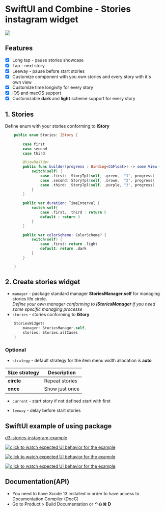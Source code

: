 # SwiftUI and Combine - Stories instagram widget

[![](https://img.shields.io/endpoint?url=https%3A%2F%2Fswiftpackageindex.com%2Fapi%2Fpackages%2FThe-Igor%2Fd3-stories-instagram%2Fbadge%3Ftype%3Dswift-versions)](https://swiftpackageindex.com/The-Igor/d3-stories-instagram)

 ## Features
- [x] Long tap - pause stories showcase
- [x] Tap - next story
- [x] Leeway - pause before start stories
- [x] Customize component with you own stories and every story with it's own view
- [x] Customize time longivity for every story
- [x] iOS and macOS support
- [x] Customizable **dark** and **light** scheme support for every story

## 1. Stories
Define enum with your stories conforming to **IStory**

```swift
    public enum Stories: IStory {
          
        case first
        case second
        case third

        @ViewBuilder
        public func builder(progress : Binding<CGFloat>) -> some View {
            switch(self) {
                case .first:  StoryTpl(self, .green,  "1", progress)
                case .second: StoryTpl(self, .brown,  "2", progress)
                case .third:  StoryTpl(self, .purple, "3", progress)
            }
        }
        
        public var duration: TimeInterval {
            switch self{
                case .first, .third : return 5
                default : return 3
            }
        }

        public var colorScheme: ColorScheme? {
            switch(self) {
                case .first: return .light
                default: return .dark
            }
        }

    }
```

## 2. Create stories widget

* `manager` - package standard manager **StoriesManager.self** for managing stories life circle. <br/>*Define your own manager conforming to **IStoriesManager** if you need some specific managing processe*
* `stories` - stories conforming to **IStory**

```Swift 
    StoriesWidget(
        manager: StoriesManager.self,
        stories: Stories.allCases
    )
```

### Optional

* `strategy` - default strategy for the item menu width allocation is **auto**

| Size strategy | Description |
| --- | --- |
|**circle**| Repeat stories |
|**once**| Show just once |


* `current` - start story if not defined start with first

* `leeway` - delay before start stories


## SwiftUI example of using package
[d3-stories-instagram-example](https://github.com/The-Igor/d3-stories-instagram-example)

[![click to watch expected UI behavior for the example](https://github.com/The-Igor/d3-stories-instagram/blob/main/img/img_01.gif)](https://youtu.be/PQRkU7yWUrk)

[![click to watch expected UI behavior for the example](https://github.com/The-Igor/d3-stories-instagram/blob/main/img/img_08.gif)](https://youtu.be/PQRkU7yWUrk)

[![click to watch expected UI behavior for the example](https://github.com/The-Igor/d3-stories-instagram/blob/main/img/img_03.png)](https://youtu.be/PQRkU7yWUrk)

## Documentation(API)
- You need to have Xcode 13 installed in order to have access to Documentation Compiler (DocC)
- Go to Product > Build Documentation or **⌃⇧⌘ D**
